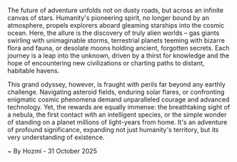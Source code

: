 
The future of adventure unfolds not on dusty roads, but across an infinite canvas of stars. Humanity's pioneering spirit, no longer bound by an atmosphere, propels explorers aboard gleaming starships into the cosmic ocean. Here, the allure is the discovery of truly alien worlds – gas giants swirling with unimaginable storms, terrestrial planets teeming with bizarre flora and fauna, or desolate moons holding ancient, forgotten secrets. Each journey is a leap into the unknown, driven by a thirst for knowledge and the hope of encountering new civilizations or charting paths to distant, habitable havens.

This grand odyssey, however, is fraught with perils far beyond any earthly challenge. Navigating asteroid fields, enduring solar flares, or confronting enigmatic cosmic phenomena demand unparalleled courage and advanced technology. Yet, the rewards are equally immense: the breathtaking sight of a nebula, the first contact with an intelligent species, or the simple wonder of standing on a planet millions of light-years from home. It's an adventure of profound significance, expanding not just humanity's territory, but its very understanding of existence.

~ By Hozmi - 31 October 2025

